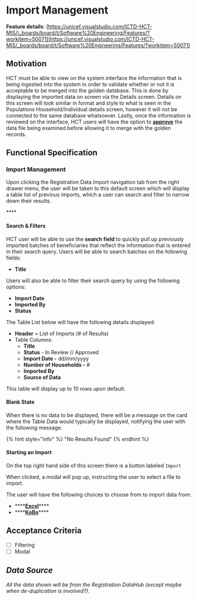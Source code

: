 # Import Management

**Feature details**: [https://unicef.visualstudio.com/ICTD-HCT-MIS/\_boards/board/t/Software%20Engineering/Features/?workitem=50071](https://unicef.visualstudio.com/ICTD-HCT-MIS/_boards/board/t/Software%20Engineering/Features/?workitem=50071)

## Motivation

HCT must be able to view on the system interface the information that is being ingested into the system in order to validate whether or not it is acceptable to be merged into the golden database. This is done by displaying the imported data on screen via the Details screen. Details on this screen will look similar in format and style to what is seen in the Populations Household/Individual details screen, however it will not be connected to the same database whatsoever. Lastly, once the information is reviewed on the interface, HCT users will have the option to [**approve**](approval-process.md) the data file being examined before allowing it to merge with the golden records.

## Functional Specification

### Import Management

Upon clicking the Registration Data Import navigation tab from the right drawer menu, the user will be taken to this default screen which will display a table list of previous imports, which a user can search and filter to narrow down their results.

\*\*\*\*

#### **Search & Filters**

HCT user will be able to use the **search field** to quickly pull up previously imported batches of beneficiaries that reflect the information that is entered in their search query. Users will be able to search batches on the following fields:

* **Title**

Users will also be able to filter their search query by using the following options:

* **Import Date**
* **Imported By**
* **Status**

The Table List below will have the following details displayed:

* **Header** = List of Imports \(\# of Results\)
* Table Columns:
  * **Title**
  * **Status** - In Review // Approved
  * **Import Date -** dd/mm/yyyy
  * **Number of Households -**  \#
  * **Imported By**
  * **Source of Data**

This table will display up to 10 rows upon default.



#### **Blank State**

When there is no data to be displayed, there will be a message on the card where the Table Data would typically be displayed, notifying the user with the following message:

{% hint style="info" %}
"No Results Found"
{% endhint %}



#### **Starting an Import**

On the top right hand side of this screen there is a button labeled `Import` 

When clicked, a modal will pop up, instructing the user to select a file to import.

The user will have the following choices to choose from to import data from:

* \*\*\*\*[**Excel**](via-excel-import.md)\*\*\*\*
* \*\*\*\*[**KoBo**](via-kobo-api.md)\*\*\*\*

## Acceptance Criteria

* [ ] Filtering
* [ ] Modal

## _Data Source_

_All the data shown will be from the Registration DataHub \(except maybe when de-duplication is involved?\)._





